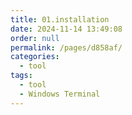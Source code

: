 ```yaml
---
title: 01.installation
date: 2024-11-14 13:49:08
order: null
permalink: /pages/d858af/
categories: 
  - tool
tags: 
  - tool
  - Windows Terminal
---
```

